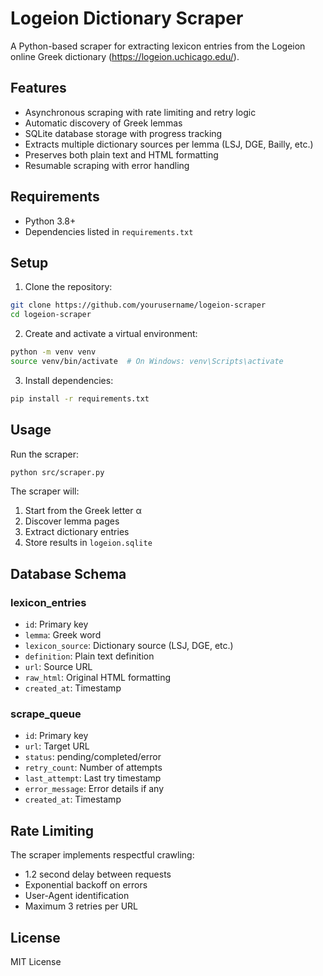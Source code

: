 # Logeion Dictionary Scraper

A Python-based scraper for extracting lexicon entries from the Logeion online Greek dictionary (https://logeion.uchicago.edu/).

## Features

- Asynchronous scraping with rate limiting and retry logic
- Automatic discovery of Greek lemmas
- SQLite database storage with progress tracking
- Extracts multiple dictionary sources per lemma (LSJ, DGE, Bailly, etc.)
- Preserves both plain text and HTML formatting
- Resumable scraping with error handling

## Requirements

- Python 3.8+
- Dependencies listed in `requirements.txt`

## Setup

1. Clone the repository:
```bash
git clone https://github.com/yourusername/logeion-scraper
cd logeion-scraper
```

2. Create and activate a virtual environment:
```bash
python -m venv venv
source venv/bin/activate  # On Windows: venv\Scripts\activate
```

3. Install dependencies:
```bash
pip install -r requirements.txt
```

## Usage

Run the scraper:
```bash
python src/scraper.py
```

The scraper will:
1. Start from the Greek letter α
2. Discover lemma pages
3. Extract dictionary entries
4. Store results in `logeion.sqlite`

## Database Schema

### lexicon_entries
- `id`: Primary key
- `lemma`: Greek word
- `lexicon_source`: Dictionary source (LSJ, DGE, etc.)
- `definition`: Plain text definition
- `url`: Source URL
- `raw_html`: Original HTML formatting
- `created_at`: Timestamp

### scrape_queue
- `id`: Primary key
- `url`: Target URL
- `status`: pending/completed/error
- `retry_count`: Number of attempts
- `last_attempt`: Last try timestamp
- `error_message`: Error details if any
- `created_at`: Timestamp

## Rate Limiting

The scraper implements respectful crawling:
- 1.2 second delay between requests
- Exponential backoff on errors
- User-Agent identification
- Maximum 3 retries per URL

## License

MIT License 